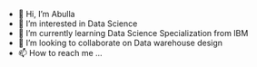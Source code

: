 - 👋 Hi, I’m Abulla
- 👀 I’m interested in Data Science
- 🌱 I’m currently learning Data Science Specialization from IBM
- 💞️ I’m looking to collaborate on Data warehouse design 
- 📫 How to reach me ...

<!---
othowabel/othowabel is a ✨ special ✨ repository because its `README.md` (this file) appears on your GitHub profile.
You can click the Preview link to take a look at your changes.
--->
